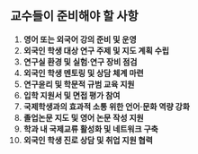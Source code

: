 ## 교수들이 준비해야 할 사항

1. **영어 또는 외국어 강의 준비 및 운영**
2. **외국인 학생 대상 연구 주제 및 지도 계획 수립**
3. **연구실 환경 및 실험·연구 장비 점검**
4. **외국인 학생 멘토링 및 상담 체계 마련**
5. **연구윤리 및 학문적 규범 교육 지원**
6. **입학 지원서 및 면접 평가 참여**
7. **국제학생과의 효과적 소통 위한 언어·문화 역량 강화**
8. **졸업논문 지도 및 영어 논문 작성 지원**
9. **학과 내 국제교류 활성화 및 네트워크 구축**
10. **외국인 학생 진로 상담 및 취업 지원 협력**
